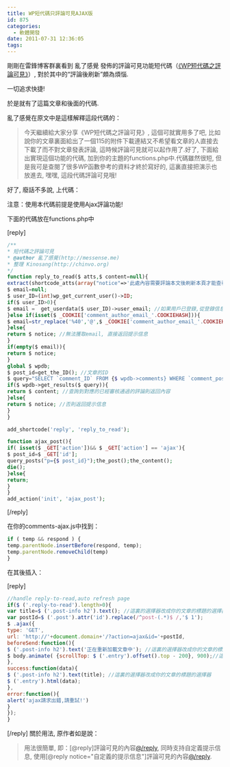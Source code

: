 ```yaml
---
title: WP短代碼只評論可見AJAX版
id: 875
categories:
  - 軟體開發
date: 2011-07-31 12:36:05
tags:
---
```


剛剛在雷鋒博客群裏看到 亂了感覺 發佈的評論可見功能短代碼（[《WP短代碼之評論可見》](http://messense.me/wp-shortcode-of-reply-to-read.html)）, 對於其中的“評論後刷新”頗為煩惱.

一切追求快捷!

於是就有了這篇文章和後面的代碼.

亂了感覺在原文中是這樣解釋這段代碼的：

> 今天繼續給大家分享《WP短代碼之評論可見》, 這個可就實用多了吧, 比如說你的文章裏面給出了一個115的附件下載連結又不希望看文章的人直接去下載了而不對文章發表評論, 這時候評論可見就可以起作用了.好了, 下面給出實現這個功能的代碼, 加到你的主題的functions.php中.代碼雖然很短, 但是我可是查閱了很多WP函數參考的資料才終於寫好的, 這裏直接把演示也放進去, 嘿嘿, 這段代碼評論可見哦!

好了, 廢話不多說, 上代碼：
<!--more-->
注意：使用本代碼前提是使用Ajax評論功能!

下面的代碼放在functions.php中

[reply]

```php
/**
* 短代碼之評論可見
* @author 亂了感覺(http://messense.me)
* 整理 Kinosang(http://chinvo.org)
*/
function reply_to_read($ atts,$ content=null){
extract(shortcode_atts(array("notice"=>'此處內容需要評論本文後刷新本頁才能查看.'),$ atts));
$ email=null;
$ user_ID=(int)wp_get_current_user()->ID;
if($ user_ID>0){
$ email =  get_userdata($ user_ID)->user_email; //如果用戶已登錄,從登錄信息中獲取email
}else if(isset($ _COOKIE['comment_author_email_'.COOKIEHASH])){
$ email=str_replace('%40','@',$ _COOKIE['comment_author_email_'.COOKIEHASH]); //如果用戶未登錄但電腦上有本站的Cookie信息, 從Cookie裏讀取email
}else{
return $ notice; //無法獲取email, 直接返回提示信息
}
if(empty($ email)){
return $ notice;
}
global $ wpdb;
$ post_id=get_the_ID(); //文章的ID
$ query="SELECT `comment_ID` FROM {$ wpdb->comments} WHERE `comment_post_ID`={$ post_id} and `comment_approved`='1' and `comment_author_email`='{$ email}' LIMIT 1";
if($ wpdb->get_results($ query)){
return $ content; //查詢到對應的已經審核通過的評論則返回內容
}else{
return $ notice; //否則返回提示信息
}
}

add_shortcode('reply', 'reply_to_read');

function ajax_post(){
if( isset($ _GET['action'])&& $ _GET['action'] == 'ajax'){
$ post_id=$ _GET['id'];
query_posts("p={$ post_id}");the_post();the_content();
die();
}else{
return;
}
}
add_action('init', 'ajax_post');
```

[/reply]

在你的comments-ajax.js中找到：

```javascript
if ( temp && respond ) {
temp.parentNode.insertBefore(respond, temp);
temp.parentNode.removeChild(temp)
}
```

在其後插入：

[reply]

```javascript
//handle reply-to-read,auto refresh page
if($ ('.reply-to-read').length>0){
var title=$ ('.post-info h2').text(); //這裏的選擇器改成你的文章的標題的選擇器
var postId=$ ('.post').attr('id').replace(/^post-(.*)$ /,'$ 1');
$ .ajax({
type: 'GET',
url: 'http://'+document.domain+'/?action=ajax&id='+postId,
beforeSend:function(){
$ ('.post-info h2').text('正在重新加載文章中'); //這裏的選擇器改成你的文章的標題的選擇器
$ body.animate( {scrollTop: $ ('.entry').offset().top - 200}, 900);//這裏的選擇器改成你的文章的內容的選擇器
},
success:function(data){
$ ('.post-info h2').text(title); //這裏的選擇器改成你的文章的標題的選擇器
$ ('.entry').html(data);
},
error:function(){
alert('ajax請求出錯,請重試!')
}
});
}
```

[/reply]
關於用法, 原作者如是說：

> 用法很簡單, 即：[@reply]評論可見的內容[@/reply](去掉@), 同時支持自定義提示信息, 使用[@reply notice="自定義的提示信息"]評論可見的內容[@/reply](同樣要去掉@).
